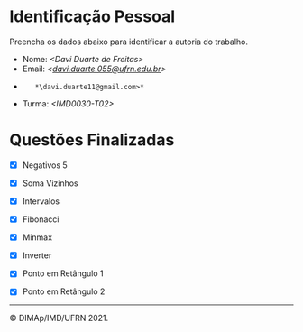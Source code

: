 # Identificação Pessoal

Preencha os dados abaixo para identificar a autoria do trabalho.

- Nome: *\<Davi Duarte de Freitas>*
- Email: *\<davi.duarte.055@ufrn.edu.br>*
-        *\davi.duarte11@gmail.com>* 
- Turma: *\<IMD0030-T02>*

# Questões Finalizadas

- [x] Negativos 5
- [x] Soma Vizinhos
- [x] Intervalos
- [x] Fibonacci
- [x] Minmax
- [x] Inverter
- [x] Ponto em Retângulo 1
- [x] Ponto em Retângulo 2


--------
&copy; DIMAp/IMD/UFRN 2021.
